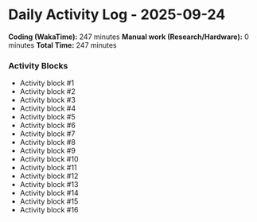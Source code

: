 # Daily Activity Log - 2025-09-24

**Coding (WakaTime):** 247 minutes
**Manual work (Research/Hardware):** 0 minutes
**Total Time:** 247 minutes

### Activity Blocks
- Activity block #1
- Activity block #2
- Activity block #3
- Activity block #4
- Activity block #5
- Activity block #6
- Activity block #7
- Activity block #8
- Activity block #9
- Activity block #10
- Activity block #11
- Activity block #12
- Activity block #13
- Activity block #14
- Activity block #15
- Activity block #16
